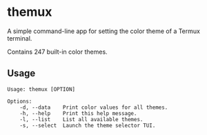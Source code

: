 # themux

A simple command-line app for setting the color theme of a Termux terminal.

Contains 247 built-in color themes.

## Usage

```
Usage: themux [OPTION]

Options:
	-d, --data    Print color values for all themes.
	-h, --help    Print this help message.
	-l, --list    List all available themes.
	-s, --select  Launch the theme selector TUI.
```
